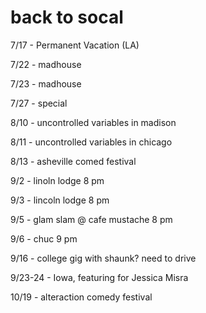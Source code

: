 # back to socal

7/17 - Permanent Vacation (LA)

7/22 - madhouse

7/23 - madhouse

7/27 - special

8/10 - uncontrolled variables in madison

8/11 - uncontrolled variables in chicago

8/13 - asheville comed festival

9/2 - linoln lodge 8 pm

9/3 - lincoln lodge 8 pm

9/5 - glam slam @ cafe mustache 8 pm

9/6 - chuc 9 pm

9/16 - college gig with shaunk? need to drive

9/23-24 - Iowa, featuring for Jessica Misra

10/19 - alteraction comedy festival
